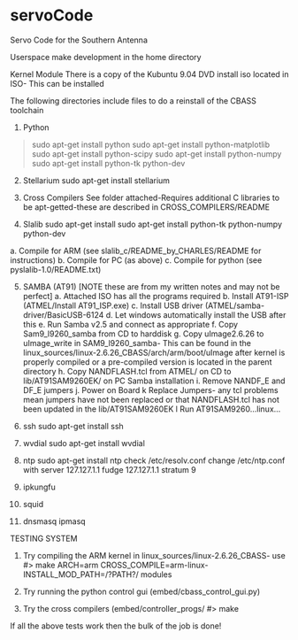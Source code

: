servoCode
=========

Servo Code for the Southern Antenna

Userspace
make development in the home directory

Kernel Module
There is a copy of the Kubuntu 9.04 DVD install iso located in ISO- This can
be installed

The following directories include files to do a reinstall of the CBASS
toolchain

1. Python
> sudo apt-get install python
> sudo apt-get install python-matplotlib
> sudo apt-get install python-scipy
> sudo apt-get install python-numpy
> sudo apt-get install python-tk python-dev

2. Stellarium
sudo apt-get install stellarium

3. Cross Compilers
See folder attached-Requires additional C libraries to be apt-getted-these
are described in CROSS_COMPILERS/README

4. Slalib
sudo apt-get install sudo apt-get install python-tk python-numpy python-dev

a. Compile for ARM (see slalib_c/README_by_CHARLES/README for instructions)
b. Compile for PC (as above)
c. Compile for python (see pyslalib-1.0/README.txt)

5. SAMBA (AT91) [NOTE these are from my written notes and may not be
perfect]
a. Attached ISO has all the programs required
b. Install AT91-ISP (ATMEL/Install AT91_ISP.exe)
c. Install USB driver (ATMEL/samba-driver/BasicUSB-6124
d. Let windows automatically install the USB after this
e. Run Samba v2.5 and connect as appropriate 
f. Copy Sam9_l9260_samba from CD to harddisk
g. Copy uImage2.6.26 to uImage_write in SAM9_l9260_samba- This can be found
in the linux_sources/linux-2.6.26_CBASS/arch/arm/boot/uImage after kernel is
properly compiled or a pre-compiled version is located in the parent
directory
h. Copy NANDFLASH.tcl from ATMEL/ on CD to lib/AT91SAM9260EK/ on PC Samba
installation
i. Remove NANDF_E and DF_E jumpers
j. Power on Board
k Replace Jumpers- any tcl problems mean jumpers have not been replaced or
that NANDFLASH.tcl has not been updated in the lib/AT91SAM9260EK
l Run AT91SAM9260...linux...

6. ssh
sudo apt-get install ssh

7. wvdial
sudo apt-get install wvdial

8. ntp
sudo apt-get install ntp
check /etc/resolv.conf 
change /etc/ntp.conf with 
server 127.127.1.1
fudge 127.127.1.1 stratum 9

9. ipkungfu

10. squid

11. dnsmasq ipmasq

TESTING SYSTEM
1. Try compiling the ARM kernel in linux_sources/linux-2.6.26_CBASS- use
#> make ARCH=arm CROSS_COMPILE=arm-linux- INSTALL_MOD_PATH=/?PATH?/ modules

2. Try running the python control gui (embed/cbass_control_gui.py)

3. Try the cross compilers (embed/controller_progs/
#> make

If all the above tests work then the bulk of the job is done!
